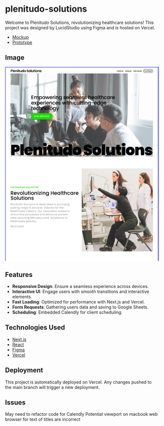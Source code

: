 # plenitudo-solutions

Welcome to Plenitudo Solutions, revolutionizing healthcare solutions! This project was designed by LucidStudio using Figma and is hosted on Vercel.

- [Mockup](https://www.figma.com/design/6k8eDkaJ7O9p0ioGLQotth/plenitudosolutions?node-id=0-1)
- [Prototype](https://www.figma.com/proto/6k8eDkaJ7O9p0ioGLQotth/plenitudosolutions?page-id=0%3A1&node-id=1-3&viewport=524%2C209%2C0.2&t=SDVuUvZekX0XmDA5-1&scaling=min-zoom&content-scaling=fixed&starting-point-node-id=1%3A3)

## Image

![Figma](public/images/plenitudo-solutions-old.PNG)

## Features

- **Responsive Design**: Ensure a seamless experience across devices.
- **Interactive UI**: Engage users with smooth transitions and interactive elements.
- **Fast Loading**: Optimized for performance with Next.js and Vercel.
- **Form Requests**: Gathering users data and saving to Google Sheets.
- **Scheduling**: Embedded Calendly for client scheduling.

## Technologies Used

- [Next.js](https://nextjs.org/)
- [React](https://reactjs.org/)
- [Figma](https://www.figma.com/)
- [Vercel](https://vercel.com/)

## Deployment

This project is automatically deployed on Vercel. Any changes pushed to the main branch will trigger a new deployment.

## Issues

May need to refactor code for Calendly
Potential viewport on macbook web browser for text of titles are incorrect
